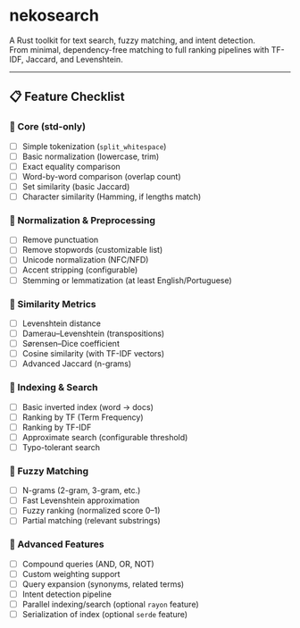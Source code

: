 # nekosearch

A Rust toolkit for text search, fuzzy matching, and intent detection.  
From minimal, dependency-free matching to full ranking pipelines with TF-IDF, Jaccard, and Levenshtein.

---

## 📋 Feature Checklist

### 🔹 Core (std-only)
- [ ] Simple tokenization (`split_whitespace`)
- [ ] Basic normalization (lowercase, trim)
- [ ] Exact equality comparison
- [ ] Word-by-word comparison (overlap count)
- [ ] Set similarity (basic Jaccard)
- [ ] Character similarity (Hamming, if lengths match)

### 🔹 Normalization & Preprocessing
- [ ] Remove punctuation
- [ ] Remove stopwords (customizable list)
- [ ] Unicode normalization (NFC/NFD)
- [ ] Accent stripping (configurable)
- [ ] Stemming or lemmatization (at least English/Portuguese)

### 🔹 Similarity Metrics
- [ ] Levenshtein distance
- [ ] Damerau–Levenshtein (transpositions)
- [ ] Sørensen–Dice coefficient
- [ ] Cosine similarity (with TF-IDF vectors)
- [ ] Advanced Jaccard (n-grams)

### 🔹 Indexing & Search
- [ ] Basic inverted index (word → docs)
- [ ] Ranking by TF (Term Frequency)
- [ ] Ranking by TF-IDF
- [ ] Approximate search (configurable threshold)
- [ ] Typo-tolerant search

### 🔹 Fuzzy Matching
- [ ] N-grams (2-gram, 3-gram, etc.)
- [ ] Fast Levenshtein approximation
- [ ] Fuzzy ranking (normalized score 0–1)
- [ ] Partial matching (relevant substrings)

### 🔹 Advanced Features
- [ ] Compound queries (AND, OR, NOT)
- [ ] Custom weighting support
- [ ] Query expansion (synonyms, related terms)
- [ ] Intent detection pipeline
- [ ] Parallel indexing/search (optional `rayon` feature)
- [ ] Serialization of index (optional `serde` feature)
